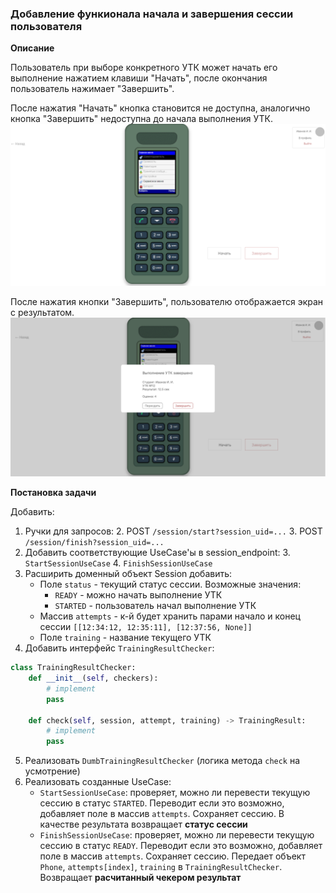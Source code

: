 ### Добавление функионала начала и завершения сессии пользователя

**Описание**

Пользователь при выборе конкретного УТК может начать его выполнение нажатием клавиши "Начать", после окончания пользователь нажимает "Завершить". 

После нажатия "Начать" кнопка становится не доступна, аналогично кнопка "Завершить" недоступна до начала выполнения УТК.
![img.png](img.png)

После нажатия кнопки "Завершить", пользователю отображается экран с результатом.
![img_1.png](img_1.png)

**Постановка задачи**

Добавить:
1. Ручки для запросов:
   2. POST `/session/start?session_uid=...`
   3. POST `/session/finish?session_uid=...`
2. Добавить соответствующие UseCase'ы в session_endpoint:
   3. `StartSessionUseCase`
   4. `FinishSessionUseCase`
3. Расширить доменный объект Session добавить:
   - Поле `status` - текущий статус сессии. Возможные значения:
     - `READY` - можно начать выполнение УТК
     - `STARTED` - пользователь начал выполнение УТК
   - Массив `attempts` - к-й будет хранить парами начало и конец сессии `[[12:34:12, 12:35:11], [12:37:56, None]]`
   - Поле `training` - название текущего УТК
4. Добавить интерфейс `TrainingResultChecker`:
```python
class TrainingResultChecker:
    def __init__(self, checkers):
        # implement
        pass

    def check(self, session, attempt, training) -> TrainingResult:
        # implement
        pass
```
5. Реализовать `DumbTrainingResultChecker` (логика метода `check` на усмотрение)
4. Реализовать созданные UseCase:
   - `StartSessionUseCase`: проверяет, можно ли перевести текущую сессию в статус `STARTED`. Переводит если это возможно, добавляет поле в массив `attempts`. Сохраняет сессию. В качестве результата возвращает **статус сессии**
   - `FinishSessionUseCase`: проверяет, можно ли перевести текущую сессию в статус `READY`. Переводит если это возможно, добавляет поле в массив `attempts`. Сохраняет сессию. Передает объект `Phone`, `attempts[index]`, `training` в  `TrainingResultChecker`. Возвращает **расчитанный чекером результат**